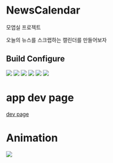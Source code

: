 # NewsCalendar
모앱실 프로젝트

오늘의 뉴스를 스크랩하는 캘린더를 만들어보자

## Build Configure

<img src="https://img.shields.io/badge/CompiledSdk-31-f39f37">
<img src="https://img.shields.io/badge/TargetSdk-31-f39f37">
<img src="https://img.shields.io/badge/MinimumSdk-26-f39f37">
<img src="https://img.shields.io/badge/MacOs-monterey-a030b0"> <img src="https://img.shields.io/badge/AndroidStudio-Bumblebee-e9b033">
<img src="https://img.shields.io/badge/JAVA-C82025">



# app dev page

[dev page](https://vintage-scale-5ff.notion.site/NewsScrap-6dccab2048af4414ac5b75991a43e206)



# Animation

<img src="https://user-images.githubusercontent.com/41609506/167797944-a17b8858-2b34-42d4-97cd-31489a0ac428.gif"/>
